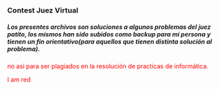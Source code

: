 <p><h3>Contest Juez Virtual</h3></p>
<h5>Los presentes archivos son soluciones a algunos problemas del juez patito, los mismos han sido subidos como backup para mi persona y tienen un fin orientativo(para aquellos que tienen distinta solución al problema).</h5>
<p style="color:red;"> no así para ser plagiados en la resolución de practicas de informática. </p>
<p style="color:red;">I am red</p>
